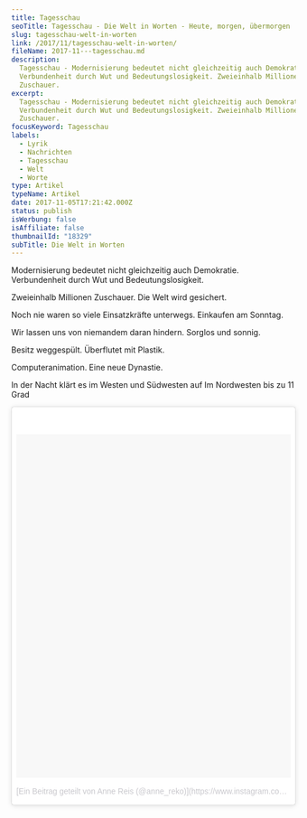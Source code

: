```yaml
---
title: Tagesschau
seoTitle: Tagesschau - Die Welt in Worten - Heute, morgen, übermorgen
slug: tagesschau-welt-in-worten
link: /2017/11/tagesschau-welt-in-worten/
fileName: 2017-11---tagesschau.md
description:
  Tagesschau - Modernisierung bedeutet nicht gleichzeitig auch Demokratie.
  Verbundenheit durch Wut und Bedeutungslosigkeit. Zweieinhalb Millionen
  Zuschauer.
excerpt:
  Tagesschau - Modernisierung bedeutet nicht gleichzeitig auch Demokratie.
  Verbundenheit durch Wut und Bedeutungslosigkeit. Zweieinhalb Millionen
  Zuschauer.
focusKeyword: Tagesschau
labels:
  - Lyrik
  - Nachrichten
  - Tagesschau
  - Welt
  - Worte
type: Artikel
typeName: Artikel
date: 2017-11-05T17:21:42.000Z
status: publish
isWerbung: false
isAffiliate: false
thumbnailId: "18329"
subTitle: Die Welt in Worten
---
```


Modernisierung bedeutet nicht gleichzeitig auch Demokratie. Verbundenheit durch
Wut und Bedeutungslosigkeit.

Zweieinhalb Millionen Zuschauer. Die Welt wird gesichert.

Noch nie waren so viele Einsatzkräfte unterwegs. Einkaufen am Sonntag.

Wir lassen uns von niemandem daran hindern. Sorglos und sonnig.

Besitz weggespült. Überflutet mit Plastik.

Computeranimation. Eine neue Dynastie.

In der Nacht klärt es im Westen und Südwesten auf Im Nordwesten bis zu 11 Grad

<blockquote class="instagram-media" style="background: #FFF; border: 0; border-radius: 3px; box-shadow: 0 0 1px 0 rgba(0,0,0,0.5),0 1px 10px 0 rgba(0,0,0,0.15); margin: 1px; max-width: 658px; padding: 0; width: calc(100% - 2px);" data-instgrm-version="7">
<div style="padding: 8px;">
<div style="background: #F8F8F8; line-height: 0; margin-top: 40px; padding: 62.5% 0; text-align: center; width: 100%;"></div>
<p style="color: #c9c8cd; font-family: Arial,sans-serif; font-size: 14px; line-height: 17px; margin-bottom: 0; margin-top: 8px; overflow: hidden; padding: 8px 0 7px; text-align: center; text-overflow: ellipsis; white-space: nowrap;"> [Ein Beitrag geteilt von Anne Reis (@anne_reko)](https://www.instagram.com/p/BY_q6v8nNl0/)  am <time style="font-family: Arial,sans-serif; font-size: 14px; line-height: 17px;" datetime="2017-09-13T20:36:53+00:00">13. Sep 2017 um 13:36 Uhr</time></p>

</div></blockquote>

<script async defer src="//platform.instagram.com/en_US/embeds.js"></script>
